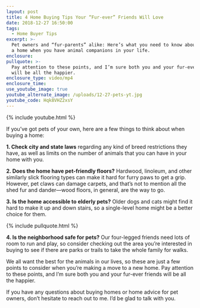 ```yaml
---
layout: post
title: 4 Home Buying Tips Your “Fur-ever” Friends Will Love
date: 2018-12-27 16:50:00
tags:
  - Home Buyer Tips
excerpt: >-
  Pet owners and “fur-parents” alike: Here’s what you need to know about buying
  a home when you have animal companions in your life.
enclosure:
pullquote: >-
  Pay attention to these points, and I’m sure both you and your fur-ever friends
  will be all the happier.
enclosure_type: video/mp4
enclosure_time:
use_youtube_image: true
youtube_alternate_image: /uploads/12-27-pets-yt.jpg
youtube_code: Hqk8VHZ2xsY
---
```


{% include youtube.html %}

If you’ve got pets of your own, here are a few things to think about when buying a home:

**1. Check city and state laws** regarding any kind of breed restrictions they have, as well as limits on the number of animals that you can have in your home with you.

**2. Does the home have pet-friendly floors?** Hardwood, linoleum, and other similarly slick flooring types can make it hard for furry paws to get a grip. However, pet claws can damage carpets, and that’s not to mention all the shed fur and dander—wood floors, in general, are the way to go.

**3. Is the home accessible to elderly pets?** Older dogs and cats might find it hard to make it up and down stairs, so a single-level home might be a better choice for them.

{% include pullquote.html %}

**4. Is the neighborhood safe for pets?** Our four-legged friends need lots of room to run and play, so consider checking out the area you’re interested in buying to see if there are parks or trails to take the whole family for walks.

We all want the best for the animals in our lives, so these are just a few points to consider when you’re making a move to a new home. Pay attention to these points, and I’m sure both you and your fur-ever friends will be all the happier.

If you have any questions about buying homes or home advice for pet owners, don’t hesitate to reach out to me. I’d be glad to talk with you.